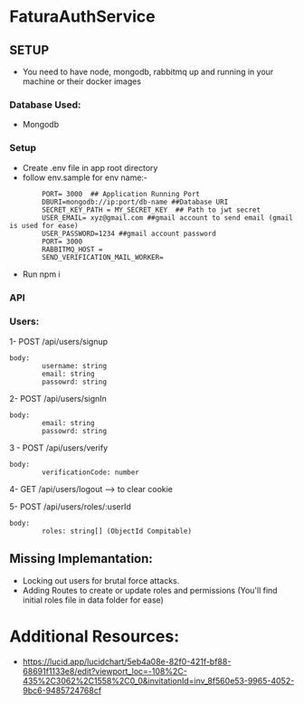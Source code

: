 # FaturaAuthService

## SETUP
- You need to have node, mongodb, rabbitmq up and running in your machine or their docker images
### Database Used:
- Mongodb 

### Setup 
- Create .env file in app root directory 
- follow env.sample for env name:-
```
        PORT= 3000  ## Application Running Port
        DBURI=mongodb://ip:port/db-name ##Database URI
        SECRET_KEY_PATH = MY_SECRET_KEY  ## Path to jwt secret
        USER_EMAIL= xyz@gmail.com ##gmail account to send email (gmail is used for ease)
        USER_PASSWORD=1234 ##gmail account password
        PORT= 3000
        RABBITMQ_HOST = 
        SEND_VERIFICATION_MAIL_WORKER= 
````
- Run npm i


### API

### Users:  
1- POST /api/users/signup 
```
body: 
        username: string
        email: string
        passowrd: string 
```

2- POST /api/users/signIn 
```
body: 
        email: string
        passowrd: string 
```

3 - POST /api/users/verify 
```
body: 
        verificationCode: number

```

4- GET /api/users/logout --> to clear cookie


5- POST /api/users/roles/:userId 
```
body: 
        roles: string[] (ObjectId Compitable) 

```

## Missing Implemantation:
- Locking out users for brutal force attacks.
- Adding Routes to create or update roles and permissions (You'll find initial roles file in data folder for ease)

# Additional Resources:
- https://lucid.app/lucidchart/5eb4a08e-82f0-421f-bf88-68691f1133e8/edit?viewport_loc=-108%2C-435%2C3062%2C1558%2C0_0&invitationId=inv_8f560e53-9965-4052-9bc6-9485724768cf
